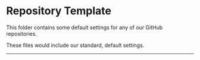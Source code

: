# Repository Template

This folder contains some default settings for any of our GitHub repositories.

These files would include our standard, default settings.

---
